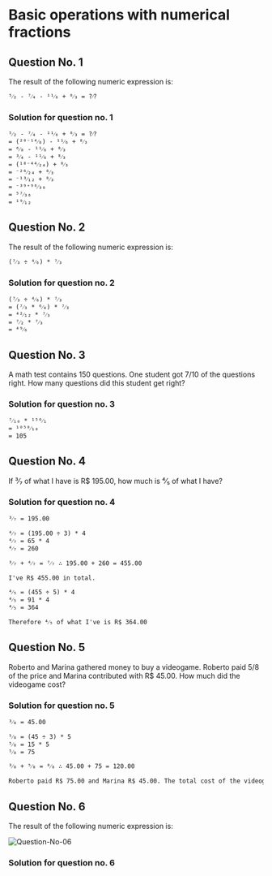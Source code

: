 # Basic operations with numerical fractions

## Question No. 1

The result of the following numeric expression is:

```txt
⁵⁄₂ - ⁷⁄₄ - ¹¹⁄₆ + ⁸⁄₃ = ?⁄?
```

### Solution for question no. 1

```txt
⁵⁄₂ - ⁷⁄₄ - ¹¹⁄₆ + ⁸⁄₃ = ?⁄?
= (²⁰⁻¹⁴⁄₈) - ¹¹⁄₆ + ⁸⁄₃
= ⁶⁄₈ - ¹¹⁄₆ + ⁸⁄₃
= ³⁄₄ - ¹¹⁄₆ + ⁸⁄₃
= (¹⁸⁻⁴⁴⁄₂₄) + ⁸⁄₃
= ⁻²⁶⁄₂₄ + ⁸⁄₃
= ⁻¹³⁄₁₂ + ⁸⁄₃
= ⁻³⁹⁺⁹⁶⁄₃₆
= ⁵⁷⁄₃₆
= ¹⁹⁄₁₂
```

## Question No. 2

The result of the following numeric expression is:

```txt
(⁷⁄₃ ÷ ⁴⁄₆) * ⁷⁄₃
```

### Solution for question no. 2

```txt
(⁷⁄₃ ÷ ⁴⁄₆) * ⁷⁄₃
= (⁷⁄₃ * ⁶⁄₄) * ⁷⁄₃
= ⁴²⁄₁₂ * ⁷⁄₃
= ⁷⁄₂ * ⁷⁄₃
= ⁴⁹⁄₆
```

## Question No. 3

A math test contains 150 questions. One student got 7/10 of the questions right. How many questions did this student get right?

### Solution for question no. 3

```txt
⁷⁄₁₀ * ¹⁵⁰⁄₁
= ¹⁰⁵⁰⁄₁₀
= 105
```

## Question No. 4

If ³⁄₇ of what I have is R$ 195.00, how much is ⁴⁄₅ of what I have?

### Solution for question no. 4

```txt
³⁄₇ = 195.00

⁴⁄₇ = (195.00 ÷ 3) * 4
⁴⁄₇ = 65 * 4
⁴⁄₇ = 260

³⁄₇ + ⁴⁄₇ = ⁷⁄₇ ∴ 195.00 + 260 = 455.00

I've R$ 455.00 in total.

⁴⁄₅ = (455 ÷ 5) * 4
⁴⁄₅ = 91 * 4
⁴⁄₅ = 364

Therefore ⁴⁄₅ of what I've is R$ 364.00
```

## Question No. 5

Roberto and Marina gathered money to buy a videogame. Roberto paid 5/8 of the price and Marina contributed with R$ 45.00. How much did the videogame cost?

### Solution for question no. 5

```txt
³⁄₈ = 45.00

⁵⁄₈ = (45 ÷ 3) * 5
⁵⁄₈ = 15 * 5
⁵⁄₈ = 75

³⁄₈ + ⁵⁄₈ = ⁸⁄₈ ∴ 45.00 + 75 = 120.00

Roberto paid R$ 75.00 and Marina R$ 45.00. The total cost of the videogame was R$ 120.00
```

## Question No. 6

The result of the following numeric expression is:

![Question-No-06](https://latex.codecogs.com/gif.latex?\frac{2}{\frac{-7}{15}})

### Solution for question no. 6
